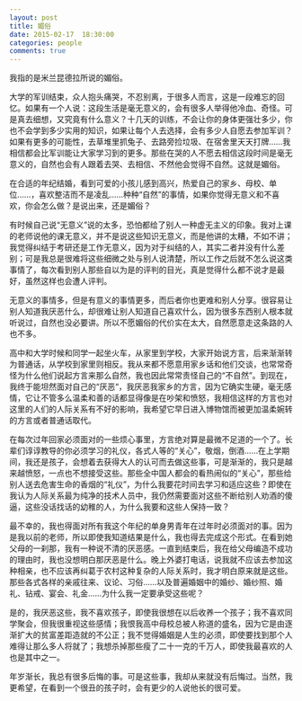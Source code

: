 ```yaml
---
layout: post
title: 媚俗
date: 2015-02-17  18:30:00
categories: people
comments: true
---
```

我指的是米兰昆德拉所说的媚俗。

大学的军训结束，众人抱头痛哭，不忍别离，于很多人而言，这是一段难忘的回忆。如果有一个人说：这段生活是毫无意义的，会有很多人举得他冷血、奇怪。可是真去细想，又究竟有什么意义？十几天的训练，不会让你的身体更强壮多少，你也不会学到多少实用的知识，如果让每个人去选择，会有多少人自愿去参加军训？如果有更多的可能性，去草堆里抓兔子、去路旁捡垃圾、在宿舍里天天打牌……我相信都会比军训能让大家学习到的更多。那些在哭的人不愿去相信这段时间是毫无意义的，自然也会有人跟着去哭、去相信、不然他会觉得不自然。这就是媚俗。


在合适的年纪结婚，看到可爱的小孩儿感到高兴，热爱自己的家乡、母校、单位……，喜欢整洁而不是凌乱……种种“自然”的事情，如果你觉得无意义和不喜欢，你会怎么做？是说出来，还是媚俗？

有时候自己说“无意义”说的太多，恐怕都给了别人一种虚无主义的印象。我对上课的老师说他的课无意义，并不是说这些知识无意义，而是他讲的太糟，不如不讲；我觉得纠结于考研还是工作无意义，因为对于纠结的人，其实二者并没有什么差别；可是我总是很难将这些细微之处与别人说清楚，所以工作之后就不怎么说这类事情了，每次看到别人那些自以为是的评判的目光，真是觉得什么都不说才是最好，虽然这样也会遭人评判。

无意义的事情多，但是有意义的事情更多，而后者你也更难和别人分享。很容易让别人知道我厌恶什么，却很难让别人知道自己喜欢什么，因为很多东西别人根本就听说过，自然也没必要讲。所以不愿媚俗的代价实在太大，自然愿意走这条路的人也不多。


高中和大学时候和同学一起坐火车，从家里到学校，大家开始说方言，后来渐渐转为普通话，从学校到家里则相反。我从来都不愿意用家乡话和他们交谈，也常常奇怪为什么他们说起方言来那么自然，我也因此常常责怪自己的“不自然”。到现在，我终于能坦然面对自己的“厌恶“，我厌恶我家乡的方言，因为它确实生硬，毫无感情，它让不管多么温柔和善的话都显得像是在吵架和愤怒，我相信这样的方言也对这里的人们的人际关系有不好的影响，我希望它早日进入博物馆而被更加温柔婉转的方言或者普通话取代。

在每次过年回家必须面对的一些烦心事里，方言绝对算是最微不足道的一个了。长辈们谆谆教导的你必须学习的礼仪，各式人等的“关心”，敬烟，倒酒……在上学期间，我还是孩子，会想着去获得大人的认可而去做这些事，可是渐渐的，我只是越来越愤怒，一点也不想接受这些。那些全中国人都会的看热闹似的“关心”，那些给别人送去危害生命的香烟的“礼仪”，为什么我要花时间去学习和适应这些？即使在我认为人际关系最为纯净的技术人员中，我仍然需要面对这些不断给别人劝酒的傻逼，这些没话找话的幼稚的人，为什么我要和这些人保持一致？


最不幸的，我也得面对所有我这个年纪的单身男青年在过年时必须面对的事。因为是我以前的老师，所以即使我知道结果是什么，我也得去完成这个形式。在看到她父母的一刹那，我有一种说不清的厌恶感。一直到结束后，我在给父母编造不成功的理由时，我也没想明白那厌恶是什么。晚上外婆打电话，说我就不应该去参加这种相亲，也不应该再纠葛于农村这种复杂的人际关系时，我才明白原来就是这些。那些各式各样的亲戚往来、议论、习俗……以及普遍婚姻中的婚纱、婚纱照、婚礼、钻戒、宴会、礼金……为什么我一定要承受这些呢？

是的，我厌恶这些，我不喜欢孩子，即使我很想在以后收养一个孩子；我不喜欢同学聚会，但我很重视这些感情；我恨我高中母校总被人称道的盛名，因为它是由逐渐扩大的贫富差距造就的不公正；我不觉得婚姻是人生的必须，即使要找到那个人难得让那么多人将就了；我想杀掉那些瘦了二十一克的千万人，即使我最喜欢的人也是其中之一。

年岁渐长，我总有很多后悔的事。可是这些事，我却从来就没有后悔过。当然，我更希望，在看到一个很丑的孩子时，会有更少的人说他长的很可爱。





















